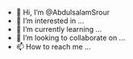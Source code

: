 - 👋 Hi, I’m @AbdulsalamSrour
- 👀 I’m interested in ...
- 🌱 I’m currently learning ...
- 💞️ I’m looking to collaborate on ...
- 📫 How to reach me ...

<!---
AbdulsalamSrour/AbdulsalamSrour is a ✨ special ✨ repository because its `README.md` (this file) appears on your GitHub profile.
You can click the Preview link to take a look at your changes.
--->
